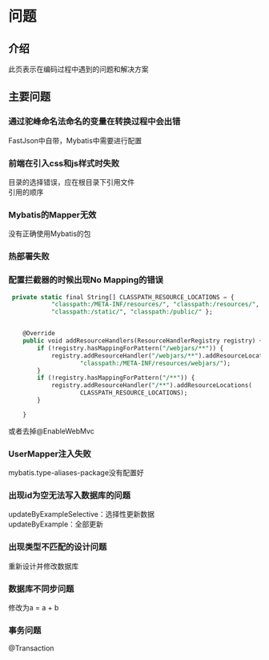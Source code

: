 # 问题
## 介绍
此页表示在编码过程中遇到的问题和解决方案
## 主要问题
### 通过驼峰命名法命名的变量在转换过程中会出错
FastJson中自带，Mybatis中需要进行配置
### 前端在引入css和js样式时失败
目录的选择错误，应在根目录下引用文件  
引用的顺序
### Mybatis的Mapper无效
没有正确使用Mybatis的包
### 热部署失败
### 配置拦截器的时候出现No Mapping的错误
```sql
 private static final String[] CLASSPATH_RESOURCE_LOCATIONS = {
            "classpath:/META-INF/resources/", "classpath:/resources/",
            "classpath:/static/", "classpath:/public/" };


    @Override
    public void addResourceHandlers(ResourceHandlerRegistry registry) {
        if (!registry.hasMappingForPattern("/webjars/**")) {
            registry.addResourceHandler("/webjars/**").addResourceLocations(
                    "classpath:/META-INF/resources/webjars/");
        }
        if (!registry.hasMappingForPattern("/**")) {
            registry.addResourceHandler("/**").addResourceLocations(
                    CLASSPATH_RESOURCE_LOCATIONS);
        }

    }

```
或者去掉@EnableWebMvc
### UserMapper注入失败
mybatis.type-aliases-package没有配置好
### 出现id为空无法写入数据库的问题
updateByExampleSelective：选择性更新数据<br>
updateByExample：全部更新
### 出现类型不匹配的设计问题
重新设计并修改数据库
### 数据库不同步问题
修改为a = a + b
### 事务问题
@Transaction
